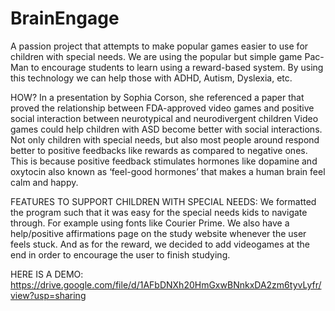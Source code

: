 # BrainEngage
A passion project that attempts to make popular games easier to use for children with special needs. We are using the popular but simple game Pac-Man to encourage students to learn using a reward-based system.  By using this technology we can help those with ADHD, Autism, Dyslexia, etc. 

HOW?
In a presentation by Sophia Corson, she referenced a paper that proved the relationship between FDA-approved video games and positive social interaction between neurotypical and neurodivergent children Video games could help children with ASD become better with social interactions. Not only children with special needs, but also most people around respond better to positive feedbacks like rewards as compared to negative ones. This is because positive feedback stimulates hormones like dopamine and oxytocin also known as ‘feel-good hormones’ that makes a human brain feel calm and happy. 

FEATURES TO SUPPORT CHILDREN WITH SPECIAL NEEDS: 
We formatted the program such that it was easy for the special needs kids to navigate through. For example using fonts like Courier Prime. We also have a help/positive affirmations page on the study website whenever the user feels stuck. And as for the reward, we decided to add videogames at the end in order to encourage the user to finish studying.

HERE IS A DEMO: 
https://drive.google.com/file/d/1AFbDNXh20HmGxwBNnkxDA2zm6tyvLyfr/view?usp=sharing

